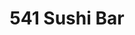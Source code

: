 ---
layout: place
title: 541 Sushi Bar
permalink: /oregon/eugene/541-sushi-bar.html
stateAbbr: OR
stateName: Oregon
cityName: Eugene
seo:
  type: restaurant
  links: null
place_id: ChIJzZOR-hQewVQRs2ZMzcKq6R0
photos:
  - name: >-
      places/ChIJzZOR-hQewVQRs2ZMzcKq6R0/photos/AeeoHcLF5Xp2tfwZCX7kXUe_HIJDft_UZn-9Lwiqr-L8yr6BNFUWon2iqib0I8qJ885gf5yTkQUKh7ZfywsML164z9JD2R6DvkJlM0CMBbh7A-uLhvJPehMnJssF4l-IofLWJWPDKNxmcuEvTaQOXTsG18HRQdKgLA5gzBr1HuCnXWnZ6Kj_khFAA48BHDIovAjyVaHRArjgWlAO_4dioXVwnau-w4Bf_Di7rPWQAHmOGOt9yLf62FPHgjso1lLrWNFn-k-hRKPtqeAFF0qsAi-hTABo83M0s35Egn8arsFSONS7mv8dWfz8occ_7bJxc5vo6d28OOwmEn2BzqZfg0mK2_8wqI8j1fRmx0IE2hQAUqo7NVosGWNV8U9aJ4YhOG62lXqglNbnMH9s5atzVZ5qmhZyuleN9EIPQJDXRb0F0IeqSKU
    widthPx: 3024
    heightPx: 4032
    authorAttributions:
      - displayName: Anthony Fiore
        uri: https://maps.google.com/maps/contrib/113969746993092643841
        photoUri: >-
          https://lh3.googleusercontent.com/a-/ALV-UjV7U6VibZY57t1JmNg2pBG_Zq_vQ1tCxacAGO7aKvyCCm3KkpSm=s100-p-k-no-mo
    flagContentUri: >-
      https://www.google.com/local/imagery/report/?cb_client=maps_api_places.places_api&image_key=!1e10!2sCIHM0ogKEICAgIDh-OqbmAE&hl=en-US
    googleMapsUri: >-
      https://www.google.com/maps/place//data=!3m4!1e2!3m2!1sCIHM0ogKEICAgIDh-OqbmAE!2e10!4m2!3m1!1s0x54c11e14fa9193cd:0x1de9aac2cd4c66b3
  - name: >-
      places/ChIJzZOR-hQewVQRs2ZMzcKq6R0/photos/AeeoHcKyGNmcXR935REeLdHTV8QObQ-psh8z_fBUj4xiJLPB8YqmpH17nakjDCt_IGFM8i0iNaHMBXjBwtKmhrAJ3YvR28rFlq3OLsMVCIjQV6ci59QBWnx-l6VZMvzN7VAXNX3TKq0fZT2wQpuuJmiSJ-UGyKvPbMFFMeZIw543WYI-bSPdbwkBqtzFapUKCKGPOqAoTGLy3Gd-j8Tw_BDjXMxoMu2-hj-pKdw3m6EeJ4A5ZFOv1ZmlZAaB6Ho-chjO60yOsRSJHZ7NRe13zWVwwDNiS04t6pYskAe7ara0nAaXCVMTTHRJ8ZyKAqzus0a4n6hCZfEc8G09fdFJ3ee1uZbJz72z7DxaskXExcz-DU9llAyXwSLEl0RSjXoclxX2BziihZy6J8E4bogjkqkZK5Axr1Aw_krs5pcOJwc405BtRfs
    widthPx: 4032
    heightPx: 3024
    authorAttributions:
      - displayName: Come Visit Oregon
        uri: https://maps.google.com/maps/contrib/102388707914335389220
        photoUri: >-
          https://lh3.googleusercontent.com/a-/ALV-UjU5D9QA1dVqiZOiWoLLiAmKC5CymIajgFLIImz-_ZwjRRdtNLk=s100-p-k-no-mo
    flagContentUri: >-
      https://www.google.com/local/imagery/report/?cb_client=maps_api_places.places_api&image_key=!1e10!2sCIHM0ogKEICAgIDJmtXcvwE&hl=en-US
    googleMapsUri: >-
      https://www.google.com/maps/place//data=!3m4!1e2!3m2!1sCIHM0ogKEICAgIDJmtXcvwE!2e10!4m2!3m1!1s0x54c11e14fa9193cd:0x1de9aac2cd4c66b3
  - name: >-
      places/ChIJzZOR-hQewVQRs2ZMzcKq6R0/photos/AeeoHcKELG3B5lpGXT2KqbTBxdXkA-AmoFCJrdBF8fMBL1VQLXviHuegyuSGpwxp-7ph6qUb8W_cZv0kyDjHncVqETBOh3Loc1sHKAbSAgJo-YvKvKgVhD7yVgGgeW9MvzRWZ3-vNZ2KsHqgMBlMlH9EKfGdl4QFs4T5WfkVI0kzA-DwvmNfVfoaZ_DUpy8Qan_bDcz1rcmkoj1xtqmPHMPm4k7nSUCy7Yn_THUbvyQI-vpxkrlfqJAE-sMkrlYugwliUcClj9GtjEHASzSbzxjYWK3rOq7liiLVWmKGJAZwiukTybQdB_8SQQv7udwdHY3Zjc7yeEM6Jgze9ex3Myca_bLtedherTIFvak_k8pBpsGQsLxs1Fc_QEQo9-AXvJ9rpH7NgppnVKs5pQbcU6K7oMc-IqLqN_AwZbjdAW-qVZt4kg
    widthPx: 2252
    heightPx: 4000
    authorAttributions:
      - displayName: A. Hiram
        uri: https://maps.google.com/maps/contrib/102208224705818451195
        photoUri: >-
          https://lh3.googleusercontent.com/a/ACg8ocJI0KmWtf-EqOTetBmp3aVEXZy5g8zqMYhwDsPhpO7IW2JLuk4=s100-p-k-no-mo
    flagContentUri: >-
      https://www.google.com/local/imagery/report/?cb_client=maps_api_places.places_api&image_key=!1e10!2sCIHM0ogKEICAgIDr9YnsEg&hl=en-US
    googleMapsUri: >-
      https://www.google.com/maps/place//data=!3m4!1e2!3m2!1sCIHM0ogKEICAgIDr9YnsEg!2e10!4m2!3m1!1s0x54c11e14fa9193cd:0x1de9aac2cd4c66b3
  - name: >-
      places/ChIJzZOR-hQewVQRs2ZMzcKq6R0/photos/AeeoHcIFL14D05jN89UxZ-BzHqAjut_1tMUplGscdQUOMAaMOyXuYu_m38mt_wfxHQ84rzzFbaJdGAhu_WSXKfTyOagt7np5v4pH5v5cCNVEvh4fmqMuc0SALFo2c2C0Q2UjtSJ1z4pix89sskuJDQvIdxB44TYYkX38LiTjl6NljrK3gC8y8McwYJ27YUnojQbXIJ_ryVk7rqyXRzD_HBXisC338flmM4O3BwuBEKzhA6vmlsKBBddUcyQ1nqCF_uQTjxx3MnXEDHUJbNkD9iIS-Ttf9ZpBy3Cwo7oqZzY5ebhTqixOKhq-SHXklxRWgivwX9YA1ldXgbhXp1MbxGycooA7NKd4HtEK9VIgwZeWkqR-pjWTDnjFylQUpYCptD2yfShL7f93RNlNbLlq8AV-vQMYiXhTtQoG5xZFUGmxeAxaWQ
    widthPx: 3024
    heightPx: 4032
    authorAttributions:
      - displayName: Amy SRIPAN
        uri: https://maps.google.com/maps/contrib/113428527518115430922
        photoUri: >-
          https://lh3.googleusercontent.com/a-/ALV-UjVTaS3XD_ykdOox7CTw-i1q81qetT_Cd4evK4Kkh9yIOxTqiyHh=s100-p-k-no-mo
    flagContentUri: >-
      https://www.google.com/local/imagery/report/?cb_client=maps_api_places.places_api&image_key=!1e10!2sCIHM0ogKEICAgIDuxJX6Zw&hl=en-US
    googleMapsUri: >-
      https://www.google.com/maps/place//data=!3m4!1e2!3m2!1sCIHM0ogKEICAgIDuxJX6Zw!2e10!4m2!3m1!1s0x54c11e14fa9193cd:0x1de9aac2cd4c66b3
  - name: >-
      places/ChIJzZOR-hQewVQRs2ZMzcKq6R0/photos/AeeoHcJqL031dvRHVpkYZ4zJl_lIaOaGy7pKEJILpEA-Lf8eADoy8YXUcLYtX0888wvyIM7iKv89_L1gtbUjEkx2mGrt0PzbvXbdTyUXv43tGWD2LJGxXyjLss4TAQrzng5uSY0FjEJnVi9_6kfF5PmRgfp8lD_g4HaXKA2F1XGGW2X2X3wwjsx5t0QiU7nRayVN6_QFp4Kdcxrz11lBFz3na71yzcJSN1vXAOABj0HKsIOe5zLgWN7ztY9OTOj-CMDGutRX0Z3-dMUEHamz4q8z6sjPddjBUsIg9UA6O41NBQb3-gOCsS4rCC-M89J3QNzw4oBiShHujV_C_0Zan7BdNG1_t6VTiokJu2UJRcgUk2lp8yN0OpvLCuG1zilxVWBou3YJtWSMHIySNf2aillUvfNtXUlNbPmmTezosMkdENngvw
    widthPx: 4032
    heightPx: 3024
    authorAttributions:
      - displayName: nikkistruth
        uri: https://maps.google.com/maps/contrib/102621133965045613932
        photoUri: >-
          https://lh3.googleusercontent.com/a-/ALV-UjWVg0kNqHjHcZ3t2kagN3Cvp8Hh7TQ_tt1o70WNSfXP4657iWOu=s100-p-k-no-mo
    flagContentUri: >-
      https://www.google.com/local/imagery/report/?cb_client=maps_api_places.places_api&image_key=!1e10!2sCIHM0ogKEICAgICB0KnmTA&hl=en-US
    googleMapsUri: >-
      https://www.google.com/maps/place//data=!3m4!1e2!3m2!1sCIHM0ogKEICAgICB0KnmTA!2e10!4m2!3m1!1s0x54c11e14fa9193cd:0x1de9aac2cd4c66b3
  - name: >-
      places/ChIJzZOR-hQewVQRs2ZMzcKq6R0/photos/AeeoHcKq6HWrVND7Cj90k4M4Eu0qLt0dyIuGp_pqJaLbA5yi7At76w-jqgUZoeltjJJ5bosCDOBj5Y3mVwk5_ApREZZ9CbaIz7_kiE7U6T6gHrz_9vpfwtBeRBlaFQOgBAjgSblDJD6g7EcGRDyuw2ZO4U4ARyHh3Wcph7gm3lyfeCMX4AUj46P1FYY1URpSTN39OvMh-c8MeREat4sGolEEK-XBWhhdLXs2NU2hL2U4IyyeckVlLdFXUyLP8arlFIFXuY2fjlRp_BA1ixa4qSogT7BflfZR3A1j__tDF8m0JSPb534MbXcUORNrFSje8rcrQSIgj4yHg6tAxFkb-4QwIIzykU57Qg2YNSE3yR6w-mbEPkDxUlpovG0_xY5V02kRcKx2ZCU-mziEsOgfVNmeAp70lk2BlVmTm05cm8qx1Tk
    widthPx: 2252
    heightPx: 4000
    authorAttributions:
      - displayName: A. Hiram
        uri: https://maps.google.com/maps/contrib/102208224705818451195
        photoUri: >-
          https://lh3.googleusercontent.com/a/ACg8ocJI0KmWtf-EqOTetBmp3aVEXZy5g8zqMYhwDsPhpO7IW2JLuk4=s100-p-k-no-mo
    flagContentUri: >-
      https://www.google.com/local/imagery/report/?cb_client=maps_api_places.places_api&image_key=!1e10!2sCIHM0ogKEICAgIDr9Ynscg&hl=en-US
    googleMapsUri: >-
      https://www.google.com/maps/place//data=!3m4!1e2!3m2!1sCIHM0ogKEICAgIDr9Ynscg!2e10!4m2!3m1!1s0x54c11e14fa9193cd:0x1de9aac2cd4c66b3
  - name: >-
      places/ChIJzZOR-hQewVQRs2ZMzcKq6R0/photos/AeeoHcIqLem17m9IcL0bbc3s2Kl6Hdis90CnsGdWDhTnxIlh2Aw2IESfkE0VD_ckvnki_AVQwWkaOBXt2YJ0Z6jlGoUKBPZb69Pv33fm-19Q2QzKWH69OpZ_B3roMvGVD9M8OSyPAYIESVBbVdevto2eFK4mEj72YnhfV3a403q84Qtfqsx0_V9k5aww7XbL-TLSaj9H9jo4lD8CIST0XrKhh7my-YhGtBFA_ATyrziekLem_1xDpc5un9LuWK2QXSyHntNNuaM-B5_OiocvGqKJFUN3bBhCkwExmdwkmRvBEqPKp9l3Iu-NGWvnybNyDEF6WG8yHY_8mhN2ejkYqNvTmhpuw5cUIsPPWnfVbXZy-Xk6QE2ufO4DjN5PFlEKx9EtgL7c4AlWIMwls_fBYvuGwt200m3eCPRXFH9KhLEveS-HPA
    widthPx: 3000
    heightPx: 4000
    authorAttributions:
      - displayName: FAJIR
        uri: https://maps.google.com/maps/contrib/115425476981440025753
        photoUri: >-
          https://lh3.googleusercontent.com/a-/ALV-UjWoaflS3LHVQgtLFNJ3a-EbMNcH76ZHlR0A16v6rz8jE5932iO8XA=s100-p-k-no-mo
    flagContentUri: >-
      https://www.google.com/local/imagery/report/?cb_client=maps_api_places.places_api&image_key=!1e10!2sCIHM0ogKEICAgIDTw-ibKA&hl=en-US
    googleMapsUri: >-
      https://www.google.com/maps/place//data=!3m4!1e2!3m2!1sCIHM0ogKEICAgIDTw-ibKA!2e10!4m2!3m1!1s0x54c11e14fa9193cd:0x1de9aac2cd4c66b3
  - name: >-
      places/ChIJzZOR-hQewVQRs2ZMzcKq6R0/photos/AeeoHcKGRTV_dXQTr-T25TouJZpX1U_jMXL2XrzMzUPsxusQbeommWMiw6gR5C9oBwZGVQYmYqIAJh2WUE3zzvGDovQ8U5w-f9wF2nCPzU3Ie8WG8F6IcHckXGPyDG-ZdeZskB0LP5pcJjidXNCkd9r_MmuASk74pA-TCzNGnzwmwCxKPpqgQYu-eyPngHliPrd-WPF0Di6Jm_TxF85_U9nE98_SQc-Ga-ZrgqBkfQjEoP2BEPjpY15HEbbwXlvyAUV478_EqsoP2nifv-O3Q7hcTHxNOROqus2eLvYeFuTngrPB3oBSJXBM7P1r_RwnzLMpxYhGohwLRajSsXW2tEfUTDmIiqNYWlu3Hb9K27XFIBBqgZsuVefNs_d03cngahJywWHTZFIXDmHRe3dozjh9J9cZI2dVDU6wpsk12JLiVHQDfEuA
    widthPx: 4800
    heightPx: 2700
    authorAttributions:
      - displayName: Karin Tierney
        uri: https://maps.google.com/maps/contrib/117208000484574897762
        photoUri: >-
          https://lh3.googleusercontent.com/a/ACg8ocJVJh3-tDsjABZAR3P1ABLXYfkMq9VevhA_ek46DWO-1rNpwQ=s100-p-k-no-mo
    flagContentUri: >-
      https://www.google.com/local/imagery/report/?cb_client=maps_api_places.places_api&image_key=!1e10!2sCIHM0ogKEICAgIDngKWgygE&hl=en-US
    googleMapsUri: >-
      https://www.google.com/maps/place//data=!3m4!1e2!3m2!1sCIHM0ogKEICAgIDngKWgygE!2e10!4m2!3m1!1s0x54c11e14fa9193cd:0x1de9aac2cd4c66b3
  - name: >-
      places/ChIJzZOR-hQewVQRs2ZMzcKq6R0/photos/AeeoHcLT_b7fDpzX2790eIgbwORNnDSPW5FYysVCQldLsHzin0cCC4_MrlHckEVm1FZ3TSpbWitUs7obhOCSqNrUGBvPFu3KAN_K1VmxbYrrIX4Lpf9WzoHtHH6ZAFxYJyW_WcRkCBhTyfLm3n6YjaFpzXqpXRNyl8AqI2oyfNHS4tLz-bP5rPvm3EINL5bdzULTDFu9GdcYsPL92c3DUKa1lE-Rrxzm9mcW0VnUiKiy3v3GqLEE3o1XZMXh1WOv0WWLpV2kQ-tOPEeX_PPtWBH6ZBDgUudXnCTfL4X0Y0_xfvck-dWsKBNw7i0-oS0uukO-6hff_00fzUGtrG99IIIvREvTUb-2ffoYqVgOD9JIoRz0quTW2YEkxNmfrbznMlh_FhcPSuek8JP0pFo_ud7KZ_Xz2HYiHlJ8-vXF54FyyKtcbtTN
    widthPx: 3024
    heightPx: 4032
    authorAttributions:
      - displayName: Sara Connors
        uri: https://maps.google.com/maps/contrib/112762317861039527114
        photoUri: >-
          https://lh3.googleusercontent.com/a-/ALV-UjUKx0EL5v9Vy5uBxqCQ7Ui0ONh0nNOC0keNRsBylaGQEmxBVciK=s100-p-k-no-mo
    flagContentUri: >-
      https://www.google.com/local/imagery/report/?cb_client=maps_api_places.places_api&image_key=!1e10!2sCIHM0ogKEICAgICc0YaylgE&hl=en-US
    googleMapsUri: >-
      https://www.google.com/maps/place//data=!3m4!1e2!3m2!1sCIHM0ogKEICAgICc0YaylgE!2e10!4m2!3m1!1s0x54c11e14fa9193cd:0x1de9aac2cd4c66b3
  - name: >-
      places/ChIJzZOR-hQewVQRs2ZMzcKq6R0/photos/AeeoHcKhbUcAGatYFlXlqrsW6gxbvLq_xw5qowO5FQ2KVtoo-8KN3Z6dvhkFtjc3KIdrpHVe3cG9G0pARTCwcaC1uQk_z5mSEHM-8Y9wiIHDY3KflW_7wpMJJU2r8H0SOTFm-xvqb5eAczkTafxxZL8_1Ao1Idyi1WYTe-Dxb8ID7WlrmoInmkIm0_CBlOzbCWD65clDbLIjwAOXEvf08FVV72vt8f-_f6fUmNhVVkhl6RGMrxO4wVJp3KEVISRTCPT21lfVHaaxJ1DiqmrV6Y18_rGL4mVaGFsSUPdwwdTMN8BvXrhyejFD7rlLDkPiyU_VzTtlt_DDmRn2wDw0JKQxSjB9h9ehpFUBVshLIt6Gw4AT46muFR_Aw6scFZ7QdQglr3Vg7JrpN0frPq4pWCsR48wcYNgp0jVSi0Nvc_5JGdIJ2g
    widthPx: 3000
    heightPx: 4000
    authorAttributions:
      - displayName: A. Hiram
        uri: https://maps.google.com/maps/contrib/102208224705818451195
        photoUri: >-
          https://lh3.googleusercontent.com/a/ACg8ocJI0KmWtf-EqOTetBmp3aVEXZy5g8zqMYhwDsPhpO7IW2JLuk4=s100-p-k-no-mo
    flagContentUri: >-
      https://www.google.com/local/imagery/report/?cb_client=maps_api_places.places_api&image_key=!1e10!2sCIHM0ogKEICAgID9sZjbEA&hl=en-US
    googleMapsUri: >-
      https://www.google.com/maps/place//data=!3m4!1e2!3m2!1sCIHM0ogKEICAgID9sZjbEA!2e10!4m2!3m1!1s0x54c11e14fa9193cd:0x1de9aac2cd4c66b3
address: 898 Pearl St, Eugene, OR 97401, USA
street: 898 Pearl St
city: Eugene
state: OR
zip: '97401'
country: USA
neighborhood: Downtown
latitude: '44.050055'
longitude: '-123.089932'
accessibility_options:
  wheelchairAccessibleParking: true
  wheelchairAccessibleEntrance: true
  wheelchairAccessibleRestroom: true
  wheelchairAccessibleSeating: true
business_status: OPERATIONAL
name: 541 Sushi Bar
google_maps_links:
  directionsUri: >-
    https://www.google.com/maps/dir//''/data=!4m7!4m6!1m1!4e2!1m2!1m1!1s0x54c11e14fa9193cd:0x1de9aac2cd4c66b3!3e0
  placeUri: https://maps.google.com/?cid=2155441650318206643
  writeAReviewUri: >-
    https://www.google.com/maps/place//data=!4m3!3m2!1s0x54c11e14fa9193cd:0x1de9aac2cd4c66b3!12e1
  reviewsUri: >-
    https://www.google.com/maps/place//data=!4m4!3m3!1s0x54c11e14fa9193cd:0x1de9aac2cd4c66b3!9m1!1b1
  photosUri: >-
    https://www.google.com/maps/place//data=!4m3!3m2!1s0x54c11e14fa9193cd:0x1de9aac2cd4c66b3!10e5
primary_type: Sushi Restaurant
opening_hours:
  openNow: true
  periods:
    - open:
        day: 0
        hour: 11
        minute: 30
      close:
        day: 0
        hour: 21
        minute: 0
    - open:
        day: 2
        hour: 11
        minute: 30
      close:
        day: 2
        hour: 21
        minute: 0
    - open:
        day: 3
        hour: 11
        minute: 30
      close:
        day: 3
        hour: 21
        minute: 0
    - open:
        day: 4
        hour: 11
        minute: 30
      close:
        day: 4
        hour: 21
        minute: 0
    - open:
        day: 5
        hour: 11
        minute: 30
      close:
        day: 5
        hour: 21
        minute: 0
    - open:
        day: 6
        hour: 11
        minute: 30
      close:
        day: 6
        hour: 21
        minute: 0
  weekdayDescriptions:
    - 'Monday: Closed'
    - 'Tuesday: 11:30 AM – 9:00 PM'
    - 'Wednesday: 11:30 AM – 9:00 PM'
    - 'Thursday: 11:30 AM – 9:00 PM'
    - 'Friday: 11:30 AM – 9:00 PM'
    - 'Saturday: 11:30 AM – 9:00 PM'
    - 'Sunday: 11:30 AM – 9:00 PM'
  nextCloseTime: '2025-05-04T04:00:00Z'
secondary_opening_hours:
  regular:
    weekdayDescriptions: null
    type: null
  current:
    weekdayDescriptions: null
    type: null
phone: (541) 654-8171
price_level: PRICE_LEVEL_INEXPENSIVE
price_range: $10 &ndash; $20
rating: '4.2'
rating_count: 1001
website: null
description: >-
  About 541 Sushi Bar in Eugene, OR$$$In Eugene, OR, the 541 Sushi Bar stands
  out as a casual spot for fresh Japanese cuisine, featuring a rotating conveyor
  belt that brings an interactive twist to dining. This sushi restaurant offers
  a variety of small plates like sushi rolls and tempura, making it a great
  choice for lunch or dinner in a welcoming downtown setting. With accessibility
  options such as wheelchair-friendly entrances and parking, it's designed to
  accommodate everyone looking for quality eats. The affordable pricing and
  high-quality ingredients ensure a satisfying experience, especially for those
  seeking sushi places near me. Open most days from late morning until evening,
  it's an ideal stop for anyone exploring top-rated sushi options in the area.
generative_summary: >-
  About 541 Sushi Bar in Eugene, OR$$$In Eugene, OR, the 541 Sushi Bar stands
  out as a casual spot for fresh Japanese cuisine, featuring a rotating conveyor
  belt that brings an interactive twist to dining. This sushi restaurant offers
  a variety of small plates like sushi rolls and tempura, making it a great
  choice for lunch or dinner in a welcoming downtown setting. With accessibility
  options such as wheelchair-friendly entrances and parking, it's designed to
  accommodate everyone looking for quality eats. The affordable pricing and
  high-quality ingredients ensure a satisfying experience, especially for those
  seeking sushi places near me. Open most days from late morning until evening,
  it's an ideal stop for anyone exploring top-rated sushi options in the area.
generative_disclosure: Summarized by AI using the Grok-3-Mini model.
reviews:
  - name: >-
      places/ChIJzZOR-hQewVQRs2ZMzcKq6R0/reviews/ChdDSUhNMG9nS0VJQ0FnTUNvellqUmt3RRAB
    relativePublishTimeDescription: 2 weeks ago
    rating: 5
    text:
      text: >-
        Love going here with my friends! The food is always so good, and the
        staff is always so nice! Much more affordable than other sushi places
        and a great deal considering the high quality of the ingredients!!
        There’s not as many vegetarian options as I’d prefer however the
        asparagus roll is SO so good! The service is quick and the atmosphere is
        nice and it’s right downtown! Plenty of street parking and pay-to-park
        lots within a block of here!
      languageCode: en
    originalText:
      text: >-
        Love going here with my friends! The food is always so good, and the
        staff is always so nice! Much more affordable than other sushi places
        and a great deal considering the high quality of the ingredients!!
        There’s not as many vegetarian options as I’d prefer however the
        asparagus roll is SO so good! The service is quick and the atmosphere is
        nice and it’s right downtown! Plenty of street parking and pay-to-park
        lots within a block of here!
      languageCode: en
    authorAttribution:
      displayName: Payson Hudson
      uri: https://www.google.com/maps/contrib/107123213103228342544/reviews
      photoUri: >-
        https://lh3.googleusercontent.com/a/ACg8ocJ-lOSaCkLbUAu0N80ICPTgh6eQV6rvmtBYtRB4AjT0zyrTfg=s128-c0x00000000-cc-rp-mo
    publishTime: '2025-04-19T01:14:38.271433Z'
    flagContentUri: >-
      https://www.google.com/local/review/rap/report?postId=ChdDSUhNMG9nS0VJQ0FnTUNvellqUmt3RRAB&d=17924085&t=1
    googleMapsUri: >-
      https://www.google.com/maps/reviews/data=!4m6!14m5!1m4!2m3!1sChdDSUhNMG9nS0VJQ0FnTUNvellqUmt3RRAB!2m1!1s0x54c11e14fa9193cd:0x1de9aac2cd4c66b3
  - name: >-
      places/ChIJzZOR-hQewVQRs2ZMzcKq6R0/reviews/ChdDSUhNMG9nS0VJQ0FnTURvMmI3Zm9nRRAB
    relativePublishTimeDescription: a week ago
    rating: 1
    text:
      text: >-
        4/24 8pm.

        My husband and son visited 541. On arriving home my husband mentioned
        that the sushi tasted off.


        Both my son and husband are experiencing food poisoning, my son was sent
        home from school 4/25 12pm with a stomach ache and by 3pm was vomiting.

        4/26 7am diarrhea for both my husband and son.

        It cost them over $100 to get this diarrhea.

        541 clean up your act this is disgusting.

        Health department is following up.
      languageCode: en
    originalText:
      text: >-
        4/24 8pm.

        My husband and son visited 541. On arriving home my husband mentioned
        that the sushi tasted off.


        Both my son and husband are experiencing food poisoning, my son was sent
        home from school 4/25 12pm with a stomach ache and by 3pm was vomiting.

        4/26 7am diarrhea for both my husband and son.

        It cost them over $100 to get this diarrhea.

        541 clean up your act this is disgusting.

        Health department is following up.
      languageCode: en
    authorAttribution:
      displayName: Suzanne Satterthwaite
      uri: https://www.google.com/maps/contrib/112146337515048603285/reviews
      photoUri: >-
        https://lh3.googleusercontent.com/a/ACg8ocInoeGVzJAlK9Zc5oShaHhFKHwE1Dn-dEtOKUsKcHIRkXOAzg=s128-c0x00000000-cc-rp-mo-ba3
    publishTime: '2025-04-26T14:33:37.286195Z'
    flagContentUri: >-
      https://www.google.com/local/review/rap/report?postId=ChdDSUhNMG9nS0VJQ0FnTURvMmI3Zm9nRRAB&d=17924085&t=1
    googleMapsUri: >-
      https://www.google.com/maps/reviews/data=!4m6!14m5!1m4!2m3!1sChdDSUhNMG9nS0VJQ0FnTURvMmI3Zm9nRRAB!2m1!1s0x54c11e14fa9193cd:0x1de9aac2cd4c66b3
  - name: >-
      places/ChIJzZOR-hQewVQRs2ZMzcKq6R0/reviews/ChdDSUhNMG9nS0VJQ0FnTUNJNk9MYXh3RRAB
    relativePublishTimeDescription: a month ago
    rating: 5
    text:
      text: >-
        Awesome Sushi bar! Everything was delicious, and the sushi was fresh.
        all of the staff was very friendly, and welcoming. Sushi, and Miso soup
        were very delicious. I wish I would've caught the name of the Woman, and
        young man there, but they were absolutely amazing and very friendly.
        10/10 would recommend and go back next time we are in Eugene.
      languageCode: en
    originalText:
      text: >-
        Awesome Sushi bar! Everything was delicious, and the sushi was fresh.
        all of the staff was very friendly, and welcoming. Sushi, and Miso soup
        were very delicious. I wish I would've caught the name of the Woman, and
        young man there, but they were absolutely amazing and very friendly.
        10/10 would recommend and go back next time we are in Eugene.
      languageCode: en
    authorAttribution:
      displayName: Michael Hoffee
      uri: https://www.google.com/maps/contrib/109219469477678103495/reviews
      photoUri: >-
        https://lh3.googleusercontent.com/a-/ALV-UjV78TGqSh8IqnJt7FI6HlthV33Nhqr4FApgoTOtj9D9bZz4OAMq=s128-c0x00000000-cc-rp-mo
    publishTime: '2025-03-29T22:33:39.032065Z'
    flagContentUri: >-
      https://www.google.com/local/review/rap/report?postId=ChdDSUhNMG9nS0VJQ0FnTUNJNk9MYXh3RRAB&d=17924085&t=1
    googleMapsUri: >-
      https://www.google.com/maps/reviews/data=!4m6!14m5!1m4!2m3!1sChdDSUhNMG9nS0VJQ0FnTUNJNk9MYXh3RRAB!2m1!1s0x54c11e14fa9193cd:0x1de9aac2cd4c66b3
  - name: >-
      places/ChIJzZOR-hQewVQRs2ZMzcKq6R0/reviews/ChZDSUhNMG9nS0VJQ0FnTURJN183bVNBEAE
    relativePublishTimeDescription: 2 weeks ago
    rating: 5
    text:
      text: >-
        I fvck with 541 sushi. Always on time. I ain't even gotta ask. Super
        good every time. It's like exactly what I need every time. I am always
        satisfied after I eat here. That's just me. My wife and I always eat
        here amd it's our go to for fast friendly and good quality food. Like
        uncle Roland says, "Yummy Yummy Yummy".
      languageCode: en
    originalText:
      text: >-
        I fvck with 541 sushi. Always on time. I ain't even gotta ask. Super
        good every time. It's like exactly what I need every time. I am always
        satisfied after I eat here. That's just me. My wife and I always eat
        here amd it's our go to for fast friendly and good quality food. Like
        uncle Roland says, "Yummy Yummy Yummy".
      languageCode: en
    authorAttribution:
      displayName: Israel Garza
      uri: https://www.google.com/maps/contrib/105193878490193619099/reviews
      photoUri: >-
        https://lh3.googleusercontent.com/a/ACg8ocL-Y6gMEsS84T8omCJBuzbNoNAshd09ivSChQWtTaggzVYQ9w=s128-c0x00000000-cc-rp-mo-ba3
    publishTime: '2025-04-13T23:59:14.218600Z'
    flagContentUri: >-
      https://www.google.com/local/review/rap/report?postId=ChZDSUhNMG9nS0VJQ0FnTURJN183bVNBEAE&d=17924085&t=1
    googleMapsUri: >-
      https://www.google.com/maps/reviews/data=!4m6!14m5!1m4!2m3!1sChZDSUhNMG9nS0VJQ0FnTURJN183bVNBEAE!2m1!1s0x54c11e14fa9193cd:0x1de9aac2cd4c66b3
  - name: >-
      places/ChIJzZOR-hQewVQRs2ZMzcKq6R0/reviews/ChdDSUhNMG9nS0VJQ0FnSUQ5c2VqWjRRRRAB
    relativePublishTimeDescription: 9 months ago
    rating: 5
    text:
      text: >-
        This is my favorite moving sushi bar in Eugene 😋. Thet are always happy
        to make you any roll that's not on the belt and the service is always
        friendly and Accommodating. Try to save me a seat if you make this your
        new sushi bar 🍣

        Don't listen to haters who come to a Sushi belt and order soup and a box
        of non-sushi items like overpriced grapes and cheesecake. Those people
        are petty and better off at Fred Meyers 😒
      languageCode: en
    originalText:
      text: >-
        This is my favorite moving sushi bar in Eugene 😋. Thet are always happy
        to make you any roll that's not on the belt and the service is always
        friendly and Accommodating. Try to save me a seat if you make this your
        new sushi bar 🍣

        Don't listen to haters who come to a Sushi belt and order soup and a box
        of non-sushi items like overpriced grapes and cheesecake. Those people
        are petty and better off at Fred Meyers 😒
      languageCode: en
    authorAttribution:
      displayName: A. Hiram
      uri: https://www.google.com/maps/contrib/102208224705818451195/reviews
      photoUri: >-
        https://lh3.googleusercontent.com/a/ACg8ocJI0KmWtf-EqOTetBmp3aVEXZy5g8zqMYhwDsPhpO7IW2JLuk4=s128-c0x00000000-cc-rp-mo-ba5
    publishTime: '2024-07-19T02:05:30.998748Z'
    flagContentUri: >-
      https://www.google.com/local/review/rap/report?postId=ChdDSUhNMG9nS0VJQ0FnSUQ5c2VqWjRRRRAB&d=17924085&t=1
    googleMapsUri: >-
      https://www.google.com/maps/reviews/data=!4m6!14m5!1m4!2m3!1sChdDSUhNMG9nS0VJQ0FnSUQ5c2VqWjRRRRAB!2m1!1s0x54c11e14fa9193cd:0x1de9aac2cd4c66b3
review_summary: >-
  Customer Feedback on 541 Sushi Bar$$$Visitors often rave about the fresh
  flavors and friendly service at this sushi spot, highlighting how the conveyor
  belt adds a fun element to grabbing delicious rolls and sides. Many appreciate
  the quick service and affordable prices, making it a go-to for groups or
  families enjoying Japanese-inspired meals in a relaxed vibe. While most
  experiences are positive, a few mentions of occasional inconsistencies remind
  us that freshness can vary, so it's smart to check for updates. Overall, the
  atmosphere and variety keep things engaging, with plenty of folks coming back
  for the satisfying portions and easy downtown access. If you're hunting for
  sushi restaurants near me, this place delivers solid value with a mostly
  upbeat crowd favorite feel.
review_disclosure: Summarized by AI using the Grok-3-Mini model.
parking_options:
  paidParkingLot: true
  freeStreetParking: true
  paidStreetParking: true
  valetParking: false
payment_options:
  acceptsCreditCards: true
  acceptsDebitCards: true
  acceptsCashOnly: false
  acceptsNfc: true
allow_dogs: null
curbside_pickup: null
delivery: true
dine_in: true
good_for_children: true
good_for_groups: true
good_for_sports: false
live_music: false
menu_for_children: false
outdoor_seating: false
reservable: false
restroom: true
serves_beer: true
serves_breakfast: true
serves_brunch: false
serves_cocktails: false
serves_coffee: false
serves_dinner: true
serves_dessert: true
serves_lunch: true
serves_vegetarian_food: null
serves_wine: true
takeout: true
update_category: atmosphere
places_description: >-
  Sushi rolls, tempura & other Japanese plates are served on a conveyor belt at
  this simple eatery.

---